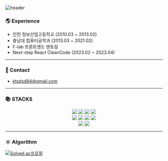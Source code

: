 ![header](https://capsule-render.vercel.app/api?type=soft&color=auto&height=80&section=header&text=JunYoung&fontSize=50)


### :earth_americas: Experience
- 인천 정보산업고등학교 (2010.03 ~ 2013.02)
- 충남대 컴퓨터공학과 (2013.03 ~ 2021.02)
- F-lab 프론트엔드 멘토링
- Next-step React CleanCode (2023.02 ~ 2023.04)

***
### :e-mail: Contact
- ktsdsd94@gmail.com
* * *

<h3>📚 STACKS</h3>
<div align=center>
<img src="https://img.shields.io/badge/JavaScript-F7DF1E?style=for-the-badge&logo=JavaScript&logoColor=white">
<img src="https://img.shields.io/badge/TypeScript-3178C6?style=for-the-badge&logo=TypeScript&logoColor=white">
<img src="https://img.shields.io/badge/React-61DAFB?style=for-the-badge&logo=React&logoColor=white">
<img src="https://img.shields.io/badge/Next.js-000000?style=for-the-badge&logo=Next.js&logoColor=white">
<br>

<img src="https://img.shields.io/badge/node.js-339933?style=for-the-badge&logo=Node.js&logoColor=white">
<img src="https://img.shields.io/badge/mongoDB-47A248?style=for-the-badge&logo=MongoDB&logoColor=white">
<img src="https://img.shields.io/badge/Storybook-FF4785?style=for-the-badge&logo=StoryBook&logoColor=white">
<img src="https://img.shields.io/badge/Redux-764ABC?style=for-the-badge&logo=Redux&logoColor=white">
<br>
<img src="https://img.shields.io/badge/testinglibrary-E33332?style=for-the-badge&logo=testinglibrary&logoColor=white">
<img src="https://img.shields.io/badge/Jest-C21325?style=for-the-badge&logo=Jest&logoColor=white">
</div>

* * *
###  :sunny: Algorithm 
[![Solved.ac프로필](http://mazassumnida.wtf/api/v2/generate_badge?boj=jessenorris94)](https://solved.ac/jessenorris94)
